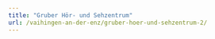 ```yaml
---
title: "Gruber Hör- und Sehzentrum"
url: /vaihingen-an-der-enz/gruber-hoer-und-sehzentrum-2/
---
```

